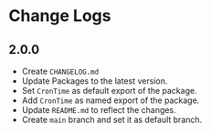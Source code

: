 # Change Logs

## 2.0.0
- Create `CHANGELOG.md`
- Update Packages to the latest version.
- Set `CronTime` as default export of the package.
- Add `CronTime` as named export of the package.
- Update `README.md` to reflect the changes.
- Create `main` branch and set it as default branch.